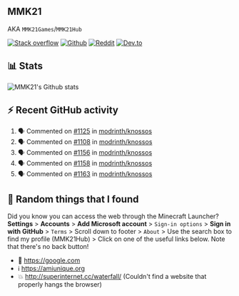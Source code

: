 ## MMK21
AKA `MMK21Games`/`MMK21Hub`

[![Stack overflow](https://img.shields.io/badge/Stack_Overflow-FE7A16?style=for-the-badge&logo=stack-overflow&logoColor=white)](https://stackoverflow.com/users/11519302/mmk21)
[![Github](https://img.shields.io/badge/GitHub-100000?style=for-the-badge&logo=github&logoColor=white)](https://github.com/MMK21Hub)
[![Reddit](https://img.shields.io/badge/Reddit-FF4500?style=for-the-badge&logo=reddit&logoColor=white)](https://www.reddit.com/user/mmk21games)
[![Dev.to](https://img.shields.io/badge/dev.to-0A0A0A?style=for-the-badge&logo=dev.to&logoColor=white)](https://dev.to/mmk21)

## 📊 Stats 

![MMK21's Github stats](https://github-readme-stats.vercel.app/api?username=MMK21Hub&show_icons=true&theme=dark&bg_color=171b22&text_color=CCCCCC&hide_border=true)

## ⚡ Recent GitHub activity

<!--START_SECTION:activity-->
1. 🗣 Commented on [#1125](https://github.com/modrinth/knossos/issues/1125) in [modrinth/knossos](https://github.com/modrinth/knossos)
2. 🗣 Commented on [#1108](https://github.com/modrinth/knossos/issues/1108) in [modrinth/knossos](https://github.com/modrinth/knossos)
3. 🗣 Commented on [#1156](https://github.com/modrinth/knossos/issues/1156) in [modrinth/knossos](https://github.com/modrinth/knossos)
4. 🗣 Commented on [#1158](https://github.com/modrinth/knossos/issues/1158) in [modrinth/knossos](https://github.com/modrinth/knossos)
5. 🗣 Commented on [#1163](https://github.com/modrinth/knossos/issues/1163) in [modrinth/knossos](https://github.com/modrinth/knossos)
<!--END_SECTION:activity-->

## 🙂 Random things that I found

Did you know you can access the web through the Minecraft Launcher? **Settings** > **Accounts** > **Add Microsoft account** > `Sign-in options` > **Sign in with GitHub** > `Terms` > Scroll down to footer > `About` > Use the search box to find my profile (MMK21Hub) > Click on one of the useful links below. Note that there's no back button!

* 🔎 <https://google.com>
* ℹ️ <https://amiunique.org>
* 💥 <http://superinternet.cc/waterfall/> (Couldn't find a website that properly hangs the browser)
